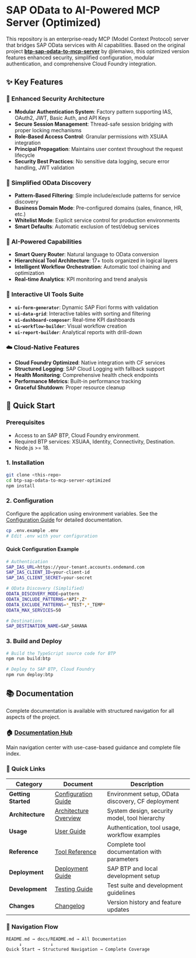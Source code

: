 # SAP OData to AI-Powered MCP Server (Optimized)

This repository is an enterprise-ready MCP (Model Context Protocol) server that bridges SAP OData services with AI capabilities. Based on the original project **[btp-sap-odata-to-mcp-server](https://github.com/lemaiwo/btp-sap-odata-to-mcp-server)** by @lemaiwo, this optimized version features enhanced security, simplified configuration, modular authentication, and comprehensive Cloud Foundry integration.

## ✨ Key Features

### 🔐 Enhanced Security Architecture
- **Modular Authentication System**: Factory pattern supporting IAS, OAuth2, JWT, Basic Auth, and API Keys
- **Secure Session Management**: Thread-safe session bridging with proper locking mechanisms
- **Role-Based Access Control**: Granular permissions with XSUAA integration
- **Principal Propagation**: Maintains user context throughout the request lifecycle
- **Security Best Practices**: No sensitive data logging, secure error handling, JWT validation

### 🎯 Simplified OData Discovery
- **Pattern-Based Filtering**: Simple include/exclude patterns for service discovery
- **Business Domain Mode**: Pre-configured domains (sales, finance, HR, etc.)
- **Whitelist Mode**: Explicit service control for production environments
- **Smart Defaults**: Automatic exclusion of test/debug services

### 🧠 AI-Powered Capabilities
- **Smart Query Router**: Natural language to OData conversion
- **Hierarchical Tool Architecture**: 17+ tools organized in logical layers
- **Intelligent Workflow Orchestration**: Automatic tool chaining and optimization
- **Real-time Analytics**: KPI monitoring and trend analysis

### 🎨 Interactive UI Tools Suite
- **`ui-form-generator`**: Dynamic SAP Fiori forms with validation
- **`ui-data-grid`**: Interactive tables with sorting and filtering
- **`ui-dashboard-composer`**: Real-time KPI dashboards
- **`ui-workflow-builder`**: Visual workflow creation
- **`ui-report-builder`**: Analytical reports with drill-down

### ☁️ Cloud-Native Features
- **Cloud Foundry Optimized**: Native integration with CF services
- **Structured Logging**: SAP Cloud Logging with fallback support
- **Health Monitoring**: Comprehensive health check endpoints
- **Performance Metrics**: Built-in performance tracking
- **Graceful Shutdown**: Proper resource cleanup

## 🚀 Quick Start

### Prerequisites

-   Access to an SAP BTP, Cloud Foundry environment.
-   Required BTP services: XSUAA, Identity, Connectivity, Destination.
-   Node.js >= 18.

### 1. Installation

```bash
git clone <this-repo>
cd btp-sap-odata-to-mcp-server-optimized
npm install
```

### 2. Configuration

Configure the application using environment variables. See the [Configuration Guide](./docs/CONFIGURATION.md) for detailed documentation.

```bash
cp .env.example .env
# Edit .env with your configuration
```

#### Quick Configuration Example

```bash
# Authentication
SAP_IAS_URL=https://your-tenant.accounts.ondemand.com
SAP_IAS_CLIENT_ID=your-client-id
SAP_IAS_CLIENT_SECRET=your-secret

# OData Discovery (Simplified)
ODATA_DISCOVERY_MODE=pattern
ODATA_INCLUDE_PATTERNS=*API*,Z*
ODATA_EXCLUDE_PATTERNS=*_TEST*,*_TEMP*
ODATA_MAX_SERVICES=50

# Destinations
SAP_DESTINATION_NAME=SAP_S4HANA
```

### 3. Build and Deploy

```bash
# Build the TypeScript source code for BTP
npm run build:btp

# Deploy to SAP BTP, Cloud Foundry
npm run deploy:btp
```

## 📚 Documentation

Complete documentation is available with structured navigation for all aspects of the project.

### 🏠 **[Documentation Hub](./docs/README.md)**
Main navigation center with use-case-based guidance and complete file index.

### 🚀 Quick Links

| Category | Document | Description |
|----------|----------|-------------|
| **Getting Started** | [Configuration Guide](./docs/CONFIGURATION.md) | Environment setup, OData discovery, CF deployment |
| **Architecture** | [Architecture Overview](./docs/ARCHITECTURE.md) | System design, security model, tool hierarchy |
| **Usage** | [User Guide](./docs/USER_GUIDE.md) | Authentication, tool usage, workflow examples |
| **Reference** | [Tool Reference](./docs/TOOL_REFERENCE.md) | Complete tool documentation with parameters |
| **Deployment** | [Deployment Guide](./docs/DEPLOYMENT.md) | SAP BTP and local development setup |
| **Development** | [Testing Guide](./docs/guides/TESTING.md) | Test suite and development guidelines |
| **Changes** | [Changelog](./docs/CHANGELOG.md) | Version history and feature updates |

### 📖 **Navigation Flow**
```
README.md → docs/README.md → All Documentation
     ↓           ↓
Quick Start → Structured Navigation → Complete Coverage
```
